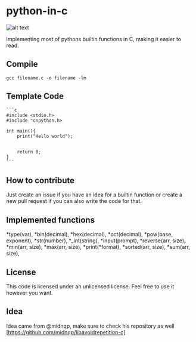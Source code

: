 # python-in-c

  ![alt text](https://github.com/koreaneggroll/CnPython/blob/main/CnPython.png?raw=true)

  Implementing most of pythons builtin functions in C, making it easier to read.

  ## Compile
  	gcc filename.c -o filename -lm

  ## Template Code
  	```c
	#include <stdio.h>
	#include "cnpython.h>

	int main(){
		print("Hello world");


		return 0;
	}
	```

  ## How to contribute

   Just create an issue if you have an idea for a builtin function or create a new pull request if you can also write the code for that.

  ## Implemented functions
   *type(var),
   *bin(decimal),
   *hex(decimal),
   *oct(decimal),
   *pow(base, exponent),
   *str(number),
   *_int(string),
   *input(prompt),
   *reverse(arr, size),
   *min(arr, size),
   *max(arr, size),
   *print(*format),	
   *sorted(arr, size),
   *sum(arr, size),

  ## License

   This code is licensed under an unlicensed license. Feel free to use it however you want.


  ## Idea
   Idea came from @midnqp, make sure to check his repository as well [https://github.com/midnqp/libavoidrepetition-c]
